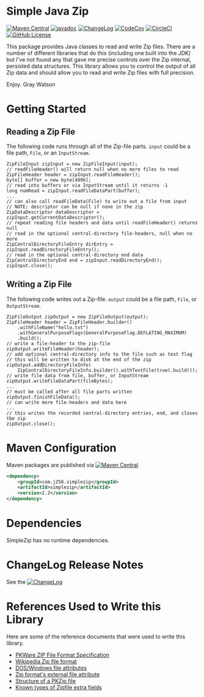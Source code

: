 Simple Java Zip
===============

[![Maven Central](https://maven-badges.herokuapp.com/maven-central/com.j256.simplezip/simplezip/badge.svg?style=flat-square)](https://maven-badges.herokuapp.com/maven-central/com.j256.simplezip/simplezip/)
[![javadoc](https://javadoc.io/badge2/com.j256.simplezip/simplezip/javadoc.svg)](https://javadoc.io/doc/com.j256.simplezip/simplezip)
[![ChangeLog](https://img.shields.io/github/v/release/j256/simplezip?label=changelog&display_name=release)](https://github.com/j256/simplezip/blob/master/src/main/javadoc/doc-files/changelog.txt)
[![CodeCov](https://img.shields.io/codecov/c/github/j256/simplezip.svg)](https://codecov.io/github/j256/simplezip/)
[![CircleCI](https://circleci.com/gh/j256/simplezip.svg?style=shield)](https://circleci.com/gh/j256/simplezip)
[![GitHub License](https://img.shields.io/github/license/j256/simplezip)](https://github.com/j256/simplezip/blob/master/LICENSE.txt)

This package provides Java classes to read and write Zip files.  There are a number of different libraries that do
this (including one built into the JDK) but I've not found any that gave me precise controls over the Zip internal, persisted data structures.  This library allows you to control the output of all Zip data and should allow you to
read and write Zip files with full precision.

Enjoy.  Gray Watson

# Getting Started

## Reading a Zip File

The following code runs through all of the Zip-file parts.  `input` could be a file path,
`File`, or an `InputStream`.

	ZipFileInput zipInput = new ZipFileInput(input);
	// readFileHeader() will return null when no more files to read
	ZipFileHeader header = zipInput.readFileHeader();
	byte[] buffer = new byte[4096];
	// read into buffers or via InputStream until it returns -1
	long numRead = zipInput.readFileDataPart(buffer);
	...
	// can also call readFileData(File) to write out a file from input
	// NOTE: descriptor can be null if none in the zip
	ZipDataDescriptor dataDescriptor = zipInput.getCurrentDataDescriptor();
	// repeat reading file headers and data until readFileHeader() returns null
	// read in the optional central-directory file-headers, null when no more
	ZipCentralDirectoryFileEntry dirEntry = zipInput.readDirectoryFileEntry();
	// read in the optional central-directory end data
	ZipCentralDirectoryEnd end = zipInput.readDirectoryEnd();
	zipInput.close();

## Writing a Zip File

The following code writes out a Zip-file.  `output` could be a file path, `File`,
or `OutputStream`.

	ZipFileOutput zipOutput = new ZipFileOutput(output);
	ZipFileHeader header = ZipFileHeader.builder()
		.withFileName("hello.txt")
		.withGeneralPurposeFlags(GeneralPurposeFlag.DEFLATING_MAXIMUM)
		.build();
	// write a file-header to the zip-file
	zipOutput.writeFileHeader(header);
	// add optional central-directory info to the file such as text flag
	// this will be written to disk at the end of the zip
	zipOutput.addDirectoryFileInfo(
		ZipCentralDirectoryFileInfo.builder().withTextFile(true).build());
	// write file data from file, buffer, or InputStream
	zipOutput.writeFileDataPart(fileBytes);
	...
	// must be called after all file parts written
	zipOutput.finishFileData();
	// can write more file-headers and data here
	...
	// this writes the recorded central-directory entries, end, and closes tbe zip
	zipOutput.close();

# Maven Configuration

Maven packages are published via [![Maven Central](https://maven-badges.herokuapp.com/maven-central/com.j256.simplezip/simplezip/badge.svg?style=flat-square)](https://mvnrepository.com/artifact/com.j256.simplezip/simplezip/latest)

``` xml
<dependency>
	<groupId>com.j256.simplezip</groupId>
	<artifactId>simplezip</artifactId>
	<version>2.2</version>
</dependency>
```

# Dependencies

SimpleZip has no runtime dependencies.

# ChangeLog Release Notes

See the [![ChangeLog](https://img.shields.io/github/v/release/j256/simplezip?label=changelog)](https://github.com/j256/simplezip/blob/master/src/main/javadoc/doc-files/changelog.txt)

# References Used to Write this Library

Here are some of the reference documents that were used to write this library.

* [PKWare ZIP File Format Specification](https://pkwaredownloads.blob.core.windows.net/pem/APPNOTE.txt)
* [Wikipedia Zip file format](https://en.wikipedia.org/wiki/ZIP_(file_format))
* [DOS/Windows file attributes](http://justsolve.archiveteam.org/wiki/DOS/Windows_file_attributes)
* [Zip format's external file attribute](https://unix.stackexchange.com/questions/14705/the-zip-formats-external-file-attribute)
* [Structure of a PKZip file](https://users.cs.jmu.edu/buchhofp/forensics/formats/pkzip.html)
* [Known types of Zipfile extra fields](https://libzip.org/specifications/extrafld.txt)
